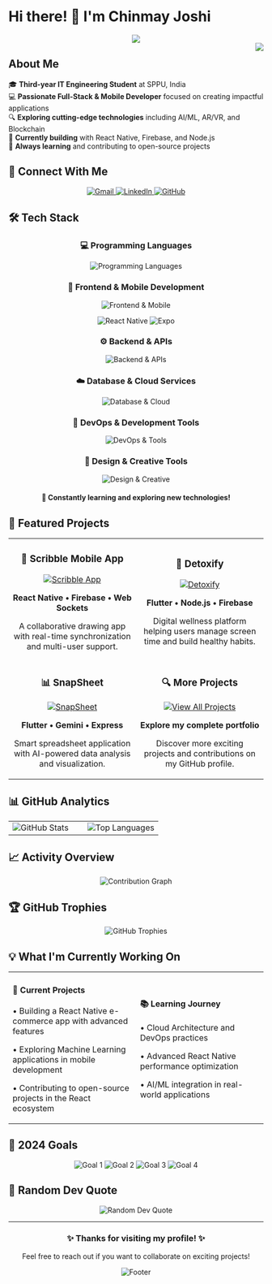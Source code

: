 # Hi there! 👋 I'm Chinmay Joshi

<div align="center">
  <img src="https://readme-typing-svg.herokuapp.com/?lines=Full+Stack+Developer;Mobile+App+Enthusiast;AI%2FML+Explorer;Open+Source+Contributor&center=true&width=500&height=50&font=Fira+Code&size=20&color=58a6ff&vCenter=true">
</div>

<img align="right" src="https://komarev.com/ghpvc/?username=chinmayjoshi03&color=blue&style=flat-square&label=Profile+Views">

## About Me

🎓 **Third-year IT Engineering Student** at SPPU, India  
💻 **Passionate Full-Stack & Mobile Developer** focused on creating impactful applications  
🔍 **Exploring cutting-edge technologies** including AI/ML, AR/VR, and Blockchain  
🚀 **Currently building** with React Native, Firebase, and Node.js  
🌱 **Always learning** and contributing to open-source projects

## 🤝 Connect With Me

<div align="center">
  <a href="mailto:chinmayjoshi003@gmail.com">
    <img src="https://img.shields.io/badge/Gmail-D14836?style=for-the-badge&logo=gmail&logoColor=white" alt="Gmail"/>
  </a>
  <a href="https://www.linkedin.com/in/chinmay-joshi-34115827b/">
    <img src="https://img.shields.io/badge/LinkedIn-0077B5?style=for-the-badge&logo=linkedin&logoColor=white" alt="LinkedIn"/>
  </a>
  <a href="https://github.com/chinmayjoshi03">
    <img src="https://img.shields.io/badge/GitHub-100000?style=for-the-badge&logo=github&logoColor=white" alt="GitHub"/>
  </a>
</div>

## 🛠️ Tech Stack

<div align="center">
  
  <!-- Programming Languages -->
  <h3>💻 Programming Languages</h3>
  <p>
    <img src="https://skillicons.dev/icons?i=js,ts,python,java,cpp,c,kotlin,dart&theme=dark" alt="Programming Languages"/>
  </p>
  
  <!-- Frontend & Mobile -->
  <h3>🎨 Frontend & Mobile Development</h3>
  <p>
    <img src="https://skillicons.dev/icons?i=react,nextjs,html,css,tailwind,flutter,kotlin,swift&theme=dark" alt="Frontend & Mobile"/>
  </p>
  <p>
    <img src="https://img.shields.io/badge/React_Native-20232A?style=for-the-badge&logo=react&logoColor=61DAFB" alt="React Native"/>
    <img src="https://img.shields.io/badge/Expo-000020?style=for-the-badge&logo=expo&logoColor=white" alt="Expo"/>
  </p>
  
  <!-- Backend & APIs -->
  <h3>⚙️ Backend & APIs</h3>
  <p>
    <img src="https://skillicons.dev/icons?i=nodejs,express,python,fastapi,django,spring,graphql,prisma&theme=dark" alt="Backend & APIs"/>
  </p>
  
  <!-- Database & Cloud -->
  <h3>☁️ Database & Cloud Services</h3>
  <p>
    <img src="https://skillicons.dev/icons?i=mongodb,mysql,postgres,firebase,supabase,aws,gcp,redis&theme=dark" alt="Database & Cloud"/>
  </p>
  
  <!-- DevOps & Tools -->
  <h3>🔧 DevOps & Development Tools</h3>
  <p>
    <img src="https://skillicons.dev/icons?i=git,docker,kubernetes,jenkins,nginx,vercel,netlify,postman&theme=dark" alt="DevOps & Tools"/>
  </p>
  
  <!-- Design & Creative -->
  <h3>🎨 Design & Creative Tools</h3>
  <p>
    <img src="https://skillicons.dev/icons?i=figma,photoshop,illustrator,blender,vscode,androidstudio&theme=dark" alt="Design & Creative"/>
  </p>

</div>

<div align="center">
  <h4>🚀 Constantly learning and exploring new technologies!</h4>
</div>

## 🚀 Featured Projects

<div align="center">
  <table>
    <tr>
      <td width="50%">
        <h3 align="center">🎨 Scribble Mobile App</h3>
        <div align="center">
          <a href="https://github.com/chinmayjoshi03/Scribble-Mobile-App">
            <img src="https://github-readme-stats.vercel.app/api/pin/?username=chinmayjoshi03&repo=Scribble-Mobile-App&theme=tokyonight&hide_border=true" alt="Scribble App"/>
          </a>
          <p><strong>React Native • Firebase • Web Sockets</strong></p>
          <p>A collaborative drawing app with real-time synchronization and multi-user support.</p>
        </div>
      </td>
      <td width="50%">
        <h3 align="center">🧘 Detoxify</h3>
        <div align="center">
          <a href="https://github.com/chinmayjoshi03/detoxify">
            <img src="https://github-readme-stats.vercel.app/api/pin/?username=chinmayjoshi03&repo=detoxify&theme=tokyonight&hide_border=true" alt="Detoxify"/>
          </a>
          <p><strong>Flutter • Node.js • Firebase</strong></p>
          <p>Digital wellness platform helping users manage screen time and build healthy habits.</p>
        </div>
      </td>
    </tr>
    <tr>
      <td width="50%">
        <h3 align="center">📊 SnapSheet</h3>
        <div align="center">
          <a href="https://github.com/chinmayjoshi03/SnapSheet">
            <img src="https://github-readme-stats.vercel.app/api/pin/?username=chinmayjoshi03&repo=SnapSheet&theme=tokyonight&hide_border=true" alt="SnapSheet"/>
          </a>
          <p><strong>Flutter • Gemini • Express</strong></p>
          <p>Smart spreadsheet application with AI-powered data analysis and visualization.</p>
        </div>
      </td>
      <td width="50%">
        <h3 align="center">🔍 More Projects</h3>
        <div align="center">
          <a href="https://github.com/chinmayjoshi03?tab=repositories">
            <img src="https://img.shields.io/badge/View%20All%20Projects-0066CC?style=for-the-badge&logo=github&logoColor=white" alt="View All Projects"/>
          </a>
          <p><strong>Explore my complete portfolio</strong></p>
          <p>Discover more exciting projects and contributions on my GitHub profile.</p>
        </div>
      </td>
    </tr>
  </table>
</div>

## 📊 GitHub Analytics

<div align="center">
  <table>
    <tr>
      <td width="50%">
        <img src="https://github-readme-stats.vercel.app/api?username=chinmayjoshi03&show_icons=true&theme=tokyonight&hide_border=true&count_private=true&include_all_commits=true" alt="GitHub Stats"/>
      </td>
      <td width="50%">
        <img src="https://github-readme-stats.vercel.app/api/top-langs/?username=chinmayjoshi03&theme=tokyonight&hide_border=true&layout=compact&langs_count=8&include_all_commits=true&count_private=true" alt="Top Languages"/>
      </td>
    </tr>
  </table>
</div>

## 📈 Activity Overview

<div align="center">
  <img src="https://github-readme-activity-graph.vercel.app/graph?username=chinmayjoshi03&theme=tokyo-night&hide_border=true&area=true" alt="Contribution Graph"/>
</div>

## 🏆 GitHub Trophies

<div align="center">
  <img src="https://github-profile-trophy.vercel.app/?username=chinmayjoshi03&theme=tokyonight&no-frame=true&no-bg=false&margin-w=4" alt="GitHub Trophies"/>
</div>

## 💡 What I'm Currently Working On

<div align="center">
  <table>
    <tr>
      <td width="50%">
        <h4>🔨 Current Projects</h4>
        <p>• Building a React Native e-commerce app with advanced features</p>
        <p>• Exploring Machine Learning applications in mobile development</p>
        <p>• Contributing to open-source projects in the React ecosystem</p>
      </td>
      <td width="50%">
        <h4>📚 Learning Journey</h4>
        <p>• Cloud Architecture and DevOps practices</p>
        <p>• Advanced React Native performance optimization</p>
        <p>• AI/ML integration in real-world applications</p>
      </td>
    </tr>
  </table>
</div>

## 🎯 2024 Goals

<div align="center">
  <img src="https://img.shields.io/badge/📚%20Contribute%20to%205%20Open--Source%20Projects-FF6B6B?style=for-the-badge&logoColor=white" alt="Goal 1"/>
  <img src="https://img.shields.io/badge/🚀%20Launch%202%20Production%20Apps-4ECDC4?style=for-the-badge&logoColor=white" alt="Goal 2"/>
  <img src="https://img.shields.io/badge/⚡%20Master%20Performance%20Optimization-45B7D1?style=for-the-badge&logoColor=white" alt="Goal 3"/>
  <img src="https://img.shields.io/badge/🤖%20Implement%20AI%2FML%20Solutions-96CEB4?style=for-the-badge&logoColor=white" alt="Goal 4"/>
</div>

## 💭 Random Dev Quote

<div align="center">
  <img src="https://quotes-github-readme.vercel.app/api?type=horizontal&theme=tokyonight" alt="Random Dev Quote"/>
</div>

---

<div align="center">
  <h3>✨ Thanks for visiting my profile! ✨</h3>
  <p>Feel free to reach out if you want to collaborate on exciting projects!</p>
  <img src="https://capsule-render.vercel.app/api?type=waving&color=gradient&height=100&section=footer" alt="Footer"/>
</div>

